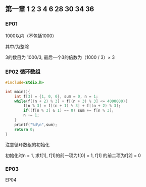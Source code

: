 ## 第一章 1 2 3 4 6 28 30 34 36

### EP01

1000以内（不包括1000）

其中/为整除

3的数目为 1000/3, 最后一个3的倍数为（1000 / 3）× 3

### EP02  循环数组

```c
#include<stdio.h>

int main(){
    int f[3] = {1, 0, 0}, sum = 0, n = 1;
    while(f[(n + 2) % 3] + f[(n + 3) % 3] <= 4000000){
        f[n % 3] = f[(n + 1) % 3] + f[(n + 2) % 3];
        if((f[n % 3] & 1) == 0) sum += f[n % 3];
        n += 1;
    }
    printf("%d\n",sum);
    return 0;
}
```

注意循环数组的初始化

初始化时n = 1, 求f[1], f[1]的前一项为f[0] = 1, f[1] 的前二项为f[2] = 0

### EP03



EP04

